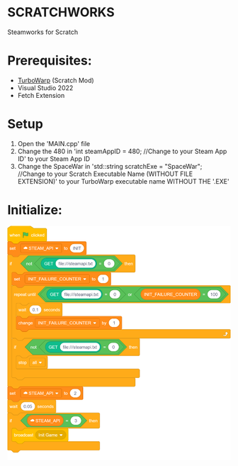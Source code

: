 # SCRATCHWORKS
Steamworks for Scratch

# Prerequisites:
- [TurboWarp](https://github.com/TurboWarp/desktop) (Scratch Mod)
- Visual Studio 2022
- Fetch Extension

# Setup
1. Open the 'MAIN.cpp' file
2. Change the 480 in 'int steamAppID = 480; //Change to your Steam App ID' to your Steam App ID
3. Change the SpaceWar in 'std::string scratchExe = "SpaceWar"; //Change to your Scratch Executable Name (WITHOUT FILE EXTENSION)' to your TurboWarp executable name WITHOUT THE '.EXE'

# Initialize:
![alt text](README_STUFF/init.png)
